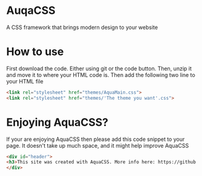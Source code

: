 # AuqaCSS
A CSS framework that brings modern design to your website

# How to use

First download the code. Either using git or the code button. Then, unzip it and move it to where your HTML code is.
Then add the following two line to your HTML file 
```HTML
<link rel="stylesheet" href="themes/AquaMain.css">
<link rel="stylesheet" href="themes/'The theme you want'.css">
```
# Enjoying AquaCSS?
If your are enjoying AquaCSS then please add this code snippet to your page.
It doesn't take up much space, and it might help improve AquaCSS
```HTML
<div id="header">
<h3>This site was created with AquaCSS. More info here: https://github.com/Darth-Ness/AuqaCSS</h3>
</div>
```
